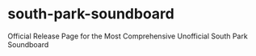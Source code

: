# south-park-soundboard
Official Release Page for the Most Comprehensive Unofficial South Park Soundboard
